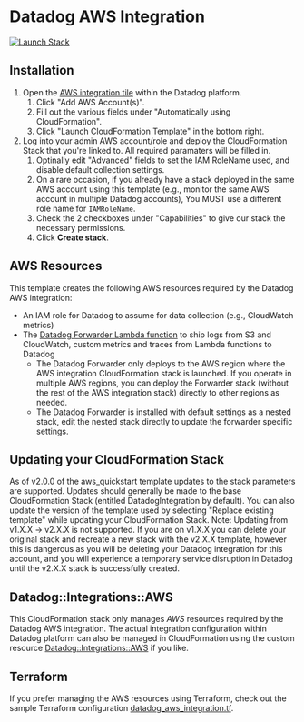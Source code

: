 # Datadog AWS Integration

[![Launch Stack](https://s3.amazonaws.com/cloudformation-examples/cloudformation-launch-stack.png)](https://console.aws.amazon.com/cloudformation/home#/stacks/create/review?stackName=datadog&templateURL=https://datadog-cloudformation-template.s3.amazonaws.com/aws/v2.0.6/main_v2.yaml)
  
## Installation

1. Open the [AWS integration tile](https://app.datadoghq.com/account/settings#integrations/amazon-web-services) within the Datadog platform.
   1. Click "Add AWS Account(s)".
   1. Fill out the various fields under "Automatically using CloudFormation".
   1. Click "Launch CloudFormation Template" in the bottom right.
1. Log into your admin AWS account/role and deploy the CloudFormation Stack that you're linked to. All required paramaters will be filled in.
   1. Optinally edit "Advanced" fields to set the IAM RoleName used, and disable default collection settings.
   1. On a rare occasion, if you already have a stack deployed in the same AWS account using this template (e.g., monitor the same AWS account in multiple Datadog accounts), You MUST use a different role name for `IAMRoleName`.
   1. Check the 2 checkboxes under "Capabilities" to give our stack the necessary permissions.
   1. Click **Create stack**.

## AWS Resources

This template creates the following AWS resources required by the Datadog AWS integration:

- An IAM role for Datadog to assume for data collection (e.g., CloudWatch metrics)
- The [Datadog Forwarder Lambda function](https://github.com/DataDog/datadog-serverless-functions/tree/master/aws/logs_monitoring) to ship logs from S3 and CloudWatch, custom metrics and traces from Lambda functions to Datadog
  - The Datadog Forwarder only deploys to the AWS region where the AWS integration CloudFormation stack is launched. If you operate in multiple AWS regions, you can deploy the Forwarder stack (without the rest of the AWS integration stack) directly to other regions as needed.
  - The Datadog Forwarder is installed with default settings as a nested stack, edit the nested stack directly to update the forwarder specific settings.

## Updating your CloudFormation Stack

As of v2.0.0 of the aws_quickstart template updates to the stack parameters are supported. Updates should generally be made to the base CloudFormation Stack (entitled DatadogIntegration by default). You can also update the version of the template used by selecting "Replace existing template" while updating your CloudFormation Stack. Note: Updating from v1.X.X -> v2.X.X is not supported. If you are on v1.X.X you can delete your original stack and recreate a new stack with the v2.X.X template, however this is dangerous as you will be deleting your Datadog integration for this account, and you will experience a temporary service disruption in Datadog until the v2.X.X stack is successfully created.

## Datadog::Integrations::AWS

This CloudFormation stack only manages *AWS* resources required by the Datadog AWS integration. The actual integration configuration within Datadog platform can also be managed in CloudFormation using the custom resource [Datadog::Integrations::AWS](https://github.com/DataDog/datadog-cloudformation-resources/tree/master/datadog-integrations-aws-handler) if you like.

## Terraform

If you prefer managing the AWS resources using Terraform, check out the sample Terraform configuration [datadog_aws_integration.tf](datadog_aws_integration.tf).
